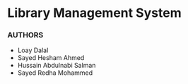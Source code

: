 # Library Management System

### AUTHORS

- Loay Dalal
- Sayed Hesham Ahmed
- Hussain Abdulnabi Salman
- Sayed Redha Mohammed